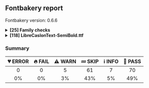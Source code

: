 ## Fontbakery report

Fontbakery version: 0.6.6

<details>
<summary><b>[25] Family checks</b></summary>
<details>
<summary>:information_source: <b>INFO:</b> Do we have the latest version of FontBakery installed?</summary>

* [com.google.fonts/check/fontbakery_version](https://github.com/googlefonts/fontbakery/search?q=com.google.fonts/check/fontbakery_version)
* :information_source: **INFO** fontbakery (0.6.6)  - Well designed Font QA tool, written in Python 3
  INSTALLED: 0.6.6 (latest)

* :bread: **PASS** Font Bakery is up-to-date

</details>
<details>
<summary>:bread: <b>PASS:</b> Check font has a license.</summary>

* [com.google.fonts/check/028](https://github.com/googlefonts/fontbakery/search?q=com.google.fonts/check/028)
* :bread: **PASS** Found license at '/Users/stephennixon/type-repos/google-font-repos/Libre-Caslon-Text/OFL.txt'

</details>
<details>
<summary>:bread: <b>PASS:</b> Checking all files are in the same directory.</summary>

* [com.google.fonts/check/002](https://github.com/googlefonts/fontbakery/search?q=com.google.fonts/check/002)
* :bread: **PASS** All files are in the same directory.

</details>
<details>
<summary>:bread: <b>PASS:</b> Is the command `ftxvalidator` (Apple Font Tool Suite) available?</summary>

* [com.google.fonts/check/ftxvalidator_is_available](https://github.com/googlefonts/fontbakery/search?q=com.google.fonts/check/ftxvalidator_is_available)
* :bread: **PASS** ftxvalidator is available.

</details>
<details>
<summary>:bread: <b>PASS:</b> Fonts have equal unicode encodings?</summary>

* [com.google.fonts/check/013](https://github.com/googlefonts/fontbakery/search?q=com.google.fonts/check/013)
* :bread: **PASS** Fonts have equal unicode encodings.

</details>
<details>
<summary>:bread: <b>PASS:</b> Make sure all font files have the same version value.</summary>

* [com.google.fonts/check/014](https://github.com/googlefonts/fontbakery/search?q=com.google.fonts/check/014)
* :bread: **PASS** All font files have the same version.

</details>
<details>
<summary>:bread: <b>PASS:</b> Fonts have consistent PANOSE proportion?</summary>

* [com.google.fonts/check/009](https://github.com/googlefonts/fontbakery/search?q=com.google.fonts/check/009)
* :bread: **PASS** Fonts have consistent PANOSE proportion.

</details>
<details>
<summary>:bread: <b>PASS:</b> Fonts have consistent PANOSE family type?</summary>

* [com.google.fonts/check/010](https://github.com/googlefonts/fontbakery/search?q=com.google.fonts/check/010)
* :bread: **PASS** Fonts have consistent PANOSE family type.

</details>
<details>
<summary>:bread: <b>PASS:</b> Fonts have consistent underline thickness?</summary>

* [com.google.fonts/check/008](https://github.com/googlefonts/fontbakery/search?q=com.google.fonts/check/008)
* :bread: **PASS** Fonts have consistent underline thickness.

</details>
<details>
<summary>:zzz: <b>SKIP:</b> Does DESCRIPTION file contain broken links?</summary>

* [com.google.fonts/check/003](https://github.com/googlefonts/fontbakery/search?q=com.google.fonts/check/003)
* :zzz: **SKIP** Unfulfilled Conditions: description

</details>
<details>
<summary>:zzz: <b>SKIP:</b> Is this a proper HTML snippet?</summary>

* [com.google.fonts/check/004](https://github.com/googlefonts/fontbakery/search?q=com.google.fonts/check/004)
* :zzz: **SKIP** Unfulfilled Conditions: descfile

</details>
<details>
<summary>:zzz: <b>SKIP:</b> DESCRIPTION.en_us.html must have more than 200 bytes.</summary>

* [com.google.fonts/check/005](https://github.com/googlefonts/fontbakery/search?q=com.google.fonts/check/005)
* :zzz: **SKIP** Unfulfilled Conditions: description

</details>
<details>
<summary>:zzz: <b>SKIP:</b> DESCRIPTION.en_us.html must have less than 1000 bytes.</summary>

* [com.google.fonts/check/006](https://github.com/googlefonts/fontbakery/search?q=com.google.fonts/check/006)
* :zzz: **SKIP** Unfulfilled Conditions: description

</details>
<details>
<summary>:zzz: <b>SKIP:</b> Check METADATA.pb parse correctly. </summary>

* [com.google.fonts/check/metadata/parses](https://github.com/googlefonts/fontbakery/search?q=com.google.fonts/check/metadata/parses)
* :zzz: **SKIP** Font family at 'fonts' lacks a METADATA.pb file.

</details>
<details>
<summary>:zzz: <b>SKIP:</b> Font designer field in METADATA.pb must not be 'unknown'.</summary>

* [com.google.fonts/check/007](https://github.com/googlefonts/fontbakery/search?q=com.google.fonts/check/007)
* :zzz: **SKIP** Unfulfilled Conditions: family_metadata

</details>
<details>
<summary>:zzz: <b>SKIP:</b> METADATA.pb: Fontfamily is listed on Google Fonts API?</summary>

* [com.google.fonts/check/081](https://github.com/googlefonts/fontbakery/search?q=com.google.fonts/check/081)
* :zzz: **SKIP** Unfulfilled Conditions: family_metadata

</details>
<details>
<summary>:zzz: <b>SKIP:</b> METADATA.pb: check if fonts field only has unique "full_name" values.</summary>

* [com.google.fonts/check/083](https://github.com/googlefonts/fontbakery/search?q=com.google.fonts/check/083)
* :zzz: **SKIP** Unfulfilled Conditions: family_metadata

</details>
<details>
<summary>:zzz: <b>SKIP:</b> METADATA.pb: check if fonts field only contains unique style:weight pairs.</summary>

* [com.google.fonts/check/084](https://github.com/googlefonts/fontbakery/search?q=com.google.fonts/check/084)
* :zzz: **SKIP** Unfulfilled Conditions: family_metadata

</details>
<details>
<summary>:zzz: <b>SKIP:</b> METADATA.pb license is "APACHE2", "UFL" or "OFL"?</summary>

* [com.google.fonts/check/085](https://github.com/googlefonts/fontbakery/search?q=com.google.fonts/check/085)
* :zzz: **SKIP** Unfulfilled Conditions: family_metadata

</details>
<details>
<summary>:zzz: <b>SKIP:</b> METADATA.pb should contain at least "menu" and "latin" subsets.</summary>

* [com.google.fonts/check/086](https://github.com/googlefonts/fontbakery/search?q=com.google.fonts/check/086)
* :zzz: **SKIP** Unfulfilled Conditions: family_metadata

</details>
<details>
<summary>:zzz: <b>SKIP:</b> METADATA.pb subsets should be alphabetically ordered.</summary>

* [com.google.fonts/check/087](https://github.com/googlefonts/fontbakery/search?q=com.google.fonts/check/087)
* :zzz: **SKIP** Unfulfilled Conditions: family_metadata

</details>
<details>
<summary>:zzz: <b>SKIP:</b> METADATA.pb: Copyright notice is the same in all fonts?</summary>

* [com.google.fonts/check/088](https://github.com/googlefonts/fontbakery/search?q=com.google.fonts/check/088)
* :zzz: **SKIP** Unfulfilled Conditions: family_metadata

</details>
<details>
<summary>:zzz: <b>SKIP:</b> Check that METADATA.pb family values are all the same.</summary>

* [com.google.fonts/check/089](https://github.com/googlefonts/fontbakery/search?q=com.google.fonts/check/089)
* :zzz: **SKIP** Unfulfilled Conditions: family_metadata

</details>
<details>
<summary>:zzz: <b>SKIP:</b> METADATA.pb: According Google Fonts standards, families should have a Regular style.</summary>

* [com.google.fonts/check/090](https://github.com/googlefonts/fontbakery/search?q=com.google.fonts/check/090)
* :zzz: **SKIP** Unfulfilled Conditions: family_metadata

</details>
<details>
<summary>:zzz: <b>SKIP:</b> METADATA.pb: Regular should be 400.</summary>

* [com.google.fonts/check/091](https://github.com/googlefonts/fontbakery/search?q=com.google.fonts/check/091)
* :zzz: **SKIP** Unfulfilled Conditions: family_metadata, has_regular_style

</details>
<br>
</details>
<details>
<summary><b>[118] LibreCaslonText-SemiBold.ttf</b></summary>
<details>
<summary>:warning: <b>WARN:</b> Check if each glyph has the recommended amount of contours.</summary>

* [com.google.fonts/check/153](https://github.com/googlefonts/fontbakery/search?q=com.google.fonts/check/153)
* :warning: **WARN** This check inspects the glyph outlines and detects the total number of contours in each of them. The expected values are infered from the typical ammounts of contours observed in a large collection of reference font families. The divergences listed below may simply indicate a significantly different design on some of your glyphs. On the other hand, some of these may flag actual bugs in the font such as glyphs mapped to an incorrect codepoint. Please consider reviewing the design and codepoint assignment of these to make sure they are correct.

The following glyphs do not have the recommended number of contours:

Glyph name: aogonek	Contours detected: 3	Expected: 2
Glyph name: eogonek	Contours detected: 3	Expected: 2
Glyph name: oe	Contours detected: 4	Expected: 3
Glyph name: Uogonek	Contours detected: 2	Expected: 1
Glyph name: uogonek	Contours detected: 2	Expected: 1
Glyph name: uni01EA	Contours detected: 3	Expected: 2
Glyph name: uni01EB	Contours detected: 3	Expected: 2

</details>
<details>
<summary>:warning: <b>WARN:</b> Combined length of family and style must not exceed 20 characters.</summary>

* [com.google.fonts/check/163](https://github.com/googlefonts/fontbakery/search?q=com.google.fonts/check/163)
* :warning: **WARN** The combined length of family and style exceeds 20 chars in the following 'WINDOWS' entries: FONT_FAMILY_NAME = 'Libre Caslon Text SemiBold' / SUBFAMILY_NAME = 'Regular'

</details>
<details>
<summary>:warning: <b>WARN:</b> Is there kerning info for non-ligated sequences?</summary>

* [com.google.fonts/check/065](https://github.com/googlefonts/fontbakery/search?q=com.google.fonts/check/065)
* :warning: **WARN** GPOS table lacks kerning info for the following non-ligated sequences:
	- f + f
	- f + b
	- b + f
	- f + h
	- h + f
	- f + i
	- i + f
	- f + j
	- j + f
	- f + k
	- k + f
	- f + l
	- l + f
	- f + t
	- t + b
	- h + i
	- i + j
	- j + k
	- k + l
	- l + t

   [code: lacks-kern-info]

</details>
<details>
<summary>:warning: <b>WARN:</b> Are there caret positions declared for every ligature?</summary>

* [com.google.fonts/check/064](https://github.com/googlefonts/fontbakery/search?q=com.google.fonts/check/064)
* :warning: **WARN** This font lacks caret position values for ligature glyphs on its GDEF table. [code: lacks-caret-pos]

</details>
<details>
<summary>:warning: <b>WARN:</b> Check for points out of bounds.</summary>

* [com.google.fonts/check/075](https://github.com/googlefonts/fontbakery/search?q=com.google.fonts/check/075)
* :warning: **WARN** The following glyphs have coordinates which are out of bounds:
[('IJ', 1324, 1323), ('IJ', 1324, 1267), ('Icircumflex', 639, 1447), ('Itilde', 569, 1658), ('Itilde', 628, 1658), ('uni01C7', 1787, 1323), ('uni01C7', 1787, 1267), ('cdotaccent', 493, 1385), ('cdotaccent', 557, 1385), ('cdotaccent', 623, 1385), ('edotaccent', 487, 1385), ('edotaccent', 551, 1385), ('edotaccent', 617, 1385), ('gdotaccent', 424, 1385), ('gdotaccent', 488, 1385), ('gdotaccent', 554, 1385), ('idieresis', 597, 1317), ('idieresis', 597, 1270), ('idieresis', 597, 1227), ('uni1E45', 525, 1385), ('uni1E45', 589, 1385), ('uni1E45', 655, 1385), ('zdotaccent', 438, 1385), ('zdotaccent', 502, 1385), ('zdotaccent', 568, 1385), ('onehalf', 76, 1162), ('onehalf', 76, 1213)]
This happens a lot when points are not extremes, which is usually bad. However, fixing this alert by adding points on extremes may do more harm than good, especially with italics, calligraphic-script, handwriting, rounded and other fonts. So it is common to ignore this message

</details>
<details>
<summary>:zzz: <b>SKIP:</b> Font has ttfautohint params? </summary>

* [com.google.fonts/check/has_ttfautohint_params](https://github.com/googlefonts/fontbakery/search?q=com.google.fonts/check/has_ttfautohint_params)
* :zzz: **SKIP** Font appears to our heuristic as not hinted using ttfautohint.

</details>
<details>
<summary>:zzz: <b>SKIP:</b> Checks METADATA.pb font.name field matches family name declared on the name table.</summary>

* [com.google.fonts/check/092](https://github.com/googlefonts/fontbakery/search?q=com.google.fonts/check/092)
* :zzz: **SKIP** Unfulfilled Conditions: font_metadata

</details>
<details>
<summary>:zzz: <b>SKIP:</b> Checks METADATA.pb font.post_script_name matches postscript name declared on the name table.</summary>

* [com.google.fonts/check/093](https://github.com/googlefonts/fontbakery/search?q=com.google.fonts/check/093)
* :zzz: **SKIP** Unfulfilled Conditions: font_metadata

</details>
<details>
<summary>:zzz: <b>SKIP:</b> METADATA.pb font.full_name value matches fullname declared on the name table?</summary>

* [com.google.fonts/check/094](https://github.com/googlefonts/fontbakery/search?q=com.google.fonts/check/094)
* :zzz: **SKIP** Unfulfilled Conditions: font_metadata

</details>
<details>
<summary>:zzz: <b>SKIP:</b> METADATA.pb font.name value should be same as the family name declared on the name table.</summary>

* [com.google.fonts/check/095](https://github.com/googlefonts/fontbakery/search?q=com.google.fonts/check/095)
* :zzz: **SKIP** Unfulfilled Conditions: font_metadata

</details>
<details>
<summary>:zzz: <b>SKIP:</b> METADATA.pb font.full_name and font.post_script_name fields have equivalent values ?</summary>

* [com.google.fonts/check/096](https://github.com/googlefonts/fontbakery/search?q=com.google.fonts/check/096)
* :zzz: **SKIP** Unfulfilled Conditions: font_metadata

</details>
<details>
<summary>:zzz: <b>SKIP:</b> METADATA.pb font.filename and font.post_script_name fields have equivalent values?</summary>

* [com.google.fonts/check/097](https://github.com/googlefonts/fontbakery/search?q=com.google.fonts/check/097)
* :zzz: **SKIP** Unfulfilled Conditions: font_metadata

</details>
<details>
<summary>:zzz: <b>SKIP:</b> METADATA.pb font.name field contains font name in right format?</summary>

* [com.google.fonts/check/098](https://github.com/googlefonts/fontbakery/search?q=com.google.fonts/check/098)
* :zzz: **SKIP** Unfulfilled Conditions: font_metadata

</details>
<details>
<summary>:zzz: <b>SKIP:</b> METADATA.pb font.full_name field contains font name in right format?</summary>

* [com.google.fonts/check/099](https://github.com/googlefonts/fontbakery/search?q=com.google.fonts/check/099)
* :zzz: **SKIP** Unfulfilled Conditions: font_metadata

</details>
<details>
<summary>:zzz: <b>SKIP:</b> METADATA.pb font.filename field contains font name in right format?</summary>

* [com.google.fonts/check/100](https://github.com/googlefonts/fontbakery/search?q=com.google.fonts/check/100)
* :zzz: **SKIP** Unfulfilled Conditions: family_metadata

</details>
<details>
<summary>:zzz: <b>SKIP:</b> METADATA.pb font.post_script_name field contains font name in right format?</summary>

* [com.google.fonts/check/101](https://github.com/googlefonts/fontbakery/search?q=com.google.fonts/check/101)
* :zzz: **SKIP** Unfulfilled Conditions: font_metadata

</details>
<details>
<summary>:zzz: <b>SKIP:</b> Copyright notices match canonical pattern?</summary>

* [com.google.fonts/check/102](https://github.com/googlefonts/fontbakery/search?q=com.google.fonts/check/102)
* :zzz: **SKIP** Unfulfilled Conditions: font_metadata

</details>
<details>
<summary>:zzz: <b>SKIP:</b> Copyright notice on METADATA.pb should not contain 'Reserved Font Name'.</summary>

* [com.google.fonts/check/103](https://github.com/googlefonts/fontbakery/search?q=com.google.fonts/check/103)
* :zzz: **SKIP** Unfulfilled Conditions: font_metadata

</details>
<details>
<summary>:zzz: <b>SKIP:</b> METADATA.pb: Copyright notice shouldn't exceed 500 chars.</summary>

* [com.google.fonts/check/104](https://github.com/googlefonts/fontbakery/search?q=com.google.fonts/check/104)
* :zzz: **SKIP** Unfulfilled Conditions: font_metadata

</details>
<details>
<summary>:zzz: <b>SKIP:</b> METADATA.pb: Filename is set canonically?</summary>

* [com.google.fonts/check/105](https://github.com/googlefonts/fontbakery/search?q=com.google.fonts/check/105)
* :zzz: **SKIP** Unfulfilled Conditions: font_metadata, canonical_filename

</details>
<details>
<summary>:zzz: <b>SKIP:</b> METADATA.pb font.style "italic" matches font internals?</summary>

* [com.google.fonts/check/106](https://github.com/googlefonts/fontbakery/search?q=com.google.fonts/check/106)
* :zzz: **SKIP** Unfulfilled Conditions: font_metadata

</details>
<details>
<summary>:zzz: <b>SKIP:</b> METADATA.pb font.style "normal" matches font internals?</summary>

* [com.google.fonts/check/107](https://github.com/googlefonts/fontbakery/search?q=com.google.fonts/check/107)
* :zzz: **SKIP** Unfulfilled Conditions: font_metadata

</details>
<details>
<summary>:zzz: <b>SKIP:</b> METADATA.pb font.name and font.full_name fields match the values declared on the name table?</summary>

* [com.google.fonts/check/108](https://github.com/googlefonts/fontbakery/search?q=com.google.fonts/check/108)
* :zzz: **SKIP** Unfulfilled Conditions: font_metadata

</details>
<details>
<summary>:zzz: <b>SKIP:</b> METADATA.pb: Check if fontname is not camel cased.</summary>

* [com.google.fonts/check/109](https://github.com/googlefonts/fontbakery/search?q=com.google.fonts/check/109)
* :zzz: **SKIP** Unfulfilled Conditions: font_metadata

</details>
<details>
<summary>:zzz: <b>SKIP:</b> METADATA.pb: Check font name is the same as family name.</summary>

* [com.google.fonts/check/110](https://github.com/googlefonts/fontbakery/search?q=com.google.fonts/check/110)
* :zzz: **SKIP** Unfulfilled Conditions: family_metadata, font_metadata

</details>
<details>
<summary>:zzz: <b>SKIP:</b> METADATA.pb: Check that font weight has a canonical value.</summary>

* [com.google.fonts/check/111](https://github.com/googlefonts/fontbakery/search?q=com.google.fonts/check/111)
* :zzz: **SKIP** Unfulfilled Conditions: font_metadata

</details>
<details>
<summary>:zzz: <b>SKIP:</b> Checking OS/2 usWeightClass matches weight specified at METADATA.pb.</summary>

* [com.google.fonts/check/112](https://github.com/googlefonts/fontbakery/search?q=com.google.fonts/check/112)
* :zzz: **SKIP** Unfulfilled Conditions: font_metadata

</details>
<details>
<summary>:zzz: <b>SKIP:</b> METADATA.pb weight matches postScriptName.</summary>

* [com.google.fonts/check/113](https://github.com/googlefonts/fontbakery/search?q=com.google.fonts/check/113)
* :zzz: **SKIP** Unfulfilled Conditions: font_metadata

</details>
<details>
<summary>:zzz: <b>SKIP:</b> METADATA.pb: Font styles are named canonically?</summary>

* [com.google.fonts/check/115](https://github.com/googlefonts/fontbakery/search?q=com.google.fonts/check/115)
* :zzz: **SKIP** Unfulfilled Conditions: font_metadata

</details>
<details>
<summary>:zzz: <b>SKIP:</b> Version number has increased since previous release on Google Fonts?</summary>

* [com.google.fonts/check/117](https://github.com/googlefonts/fontbakery/search?q=com.google.fonts/check/117)
* :zzz: **SKIP** Unfulfilled Conditions: api_gfonts_ttFont, github_gfonts_ttFont

</details>
<details>
<summary>:zzz: <b>SKIP:</b> Glyphs are similiar to Google Fonts version?</summary>

* [com.google.fonts/check/118](https://github.com/googlefonts/fontbakery/search?q=com.google.fonts/check/118)
* :zzz: **SKIP** Unfulfilled Conditions: api_gfonts_ttFont

</details>
<details>
<summary>:zzz: <b>SKIP:</b> TTFAutohint x-height increase value is same as in previous release on Google Fonts?</summary>

* [com.google.fonts/check/119](https://github.com/googlefonts/fontbakery/search?q=com.google.fonts/check/119)
* :zzz: **SKIP** Unfulfilled Conditions: api_gfonts_ttFont

</details>
<details>
<summary>:zzz: <b>SKIP:</b> Check font has same encoded glyphs as version hosted on fonts.google.com</summary>

* [com.google.fonts/check/154](https://github.com/googlefonts/fontbakery/search?q=com.google.fonts/check/154)
* :zzz: **SKIP** Unfulfilled Conditions: api_gfonts_ttFont

</details>
<details>
<summary>:zzz: <b>SKIP:</b> Copyright field for this font on METADATA.pb matches all copyright notice entries on the name table ?</summary>

* [com.google.fonts/check/155](https://github.com/googlefonts/fontbakery/search?q=com.google.fonts/check/155)
* :zzz: **SKIP** Unfulfilled Conditions: font_metadata

</details>
<details>
<summary>:zzz: <b>SKIP:</b> Check a static ttf can be generated from a variable font. </summary>

* [com.google.fonts/check/174](https://github.com/googlefonts/fontbakery/search?q=com.google.fonts/check/174)
* :zzz: **SKIP** Unfulfilled Conditions: is_variable_font

</details>
<details>
<summary>:zzz: <b>SKIP:</b> Check that variable fonts have an HVAR table. </summary>

* [com.google.fonts/check/varfont/has_HVAR](https://github.com/googlefonts/fontbakery/search?q=com.google.fonts/check/varfont/has_HVAR)
* :zzz: **SKIP** Unfulfilled Conditions: is_variable_font

</details>
<details>
<summary>:zzz: <b>SKIP:</b> All name entries referenced by fvar instances exist on the name table?</summary>

* [com.google.fonts/check/fvar_name_entries](https://github.com/googlefonts/fontbakery/search?q=com.google.fonts/check/fvar_name_entries)
* :zzz: **SKIP** Unfulfilled Conditions: is_variable_font

</details>
<details>
<summary>:zzz: <b>SKIP:</b> A variable font must have named instances.</summary>

* [com.google.fonts/check/varfont_has_instances](https://github.com/googlefonts/fontbakery/search?q=com.google.fonts/check/varfont_has_instances)
* :zzz: **SKIP** Unfulfilled Conditions: is_variable_font

</details>
<details>
<summary>:zzz: <b>SKIP:</b> Variable font weight coordinates must be multiples of 100.</summary>

* [com.google.fonts/check/varfont_weight_instances](https://github.com/googlefonts/fontbakery/search?q=com.google.fonts/check/varfont_weight_instances)
* :zzz: **SKIP** Unfulfilled Conditions: is_variable_font

</details>
<details>
<summary>:zzz: <b>SKIP:</b> FontForge validation outputs error messages?</summary>

* [com.google.fonts/check/038](https://github.com/googlefonts/fontbakery/search?q=com.google.fonts/check/038)
* :zzz: **SKIP** Unfulfilled Conditions: fontforge_check_results

</details>
<details>
<summary>:zzz: <b>SKIP:</b> FontForge checks.</summary>

* [com.google.fonts/check/039](https://github.com/googlefonts/fontbakery/search?q=com.google.fonts/check/039)
* :zzz: **SKIP** Unfulfilled Conditions: fontforge_check_results

</details>
<details>
<summary>:zzz: <b>SKIP:</b> CFF table FontName must match name table ID 6 (PostScript name).</summary>

* [com.adobe.fonts/check/postscript_name_cff_vs_name](https://github.com/googlefonts/fontbakery/search?q=com.adobe.fonts/check/postscript_name_cff_vs_name)
* :zzz: **SKIP** Unfulfilled Conditions: is_cff

</details>
<details>
<summary>:zzz: <b>SKIP:</b> Monospace font has hhea.advanceWidthMax equal to each glyph's advanceWidth?</summary>

* [com.google.fonts/check/079](https://github.com/googlefonts/fontbakery/search?q=com.google.fonts/check/079)
* :zzz: **SKIP** Unfulfilled Conditions: seems_monospaced

</details>
<details>
<summary>:zzz: <b>SKIP:</b> The variable font 'wght' (Weight) axis coordinate must be 400 on the 'Regular' instance.</summary>

* [com.google.fonts/check/167](https://github.com/googlefonts/fontbakery/search?q=com.google.fonts/check/167)
* :zzz: **SKIP** Unfulfilled Conditions: is_variable_font, regular_wght_coord

</details>
<details>
<summary>:zzz: <b>SKIP:</b> The variable font 'wdth' (Width) axis coordinate must be 100 on the 'Regular' instance.</summary>

* [com.google.fonts/check/168](https://github.com/googlefonts/fontbakery/search?q=com.google.fonts/check/168)
* :zzz: **SKIP** Unfulfilled Conditions: is_variable_font, regular_wdth_coord

</details>
<details>
<summary>:zzz: <b>SKIP:</b> The variable font 'slnt' (Slant) axis coordinate must be zero on the 'Regular' instance.</summary>

* [com.google.fonts/check/169](https://github.com/googlefonts/fontbakery/search?q=com.google.fonts/check/169)
* :zzz: **SKIP** Unfulfilled Conditions: is_variable_font, regular_slnt_coord

</details>
<details>
<summary>:zzz: <b>SKIP:</b> The variable font 'ital' (Italic) axis coordinate must be zero on the 'Regular' instance.</summary>

* [com.google.fonts/check/170](https://github.com/googlefonts/fontbakery/search?q=com.google.fonts/check/170)
* :zzz: **SKIP** Unfulfilled Conditions: is_variable_font, regular_ital_coord

</details>
<details>
<summary>:zzz: <b>SKIP:</b> The variable font 'opsz' (Optical Size) axis coordinate should be between 9 and 13 on the 'Regular' instance.</summary>

* [com.google.fonts/check/171](https://github.com/googlefonts/fontbakery/search?q=com.google.fonts/check/171)
* :zzz: **SKIP** Unfulfilled Conditions: is_variable_font, regular_opsz_coord

</details>
<details>
<summary>:zzz: <b>SKIP:</b> The variable font 'wght' (Weight) axis coordinate must be 700 on the 'Bold' instance.</summary>

* [com.google.fonts/check/172](https://github.com/googlefonts/fontbakery/search?q=com.google.fonts/check/172)
* :zzz: **SKIP** Unfulfilled Conditions: is_variable_font, bold_wght_coord

</details>
<details>
<summary>:zzz: <b>SKIP:</b> The variable font 'wght' (Weight) axis coordinate must be within spec range of 1 to 1000 on all instances.</summary>

* [com.google.fonts/check/wght_valid_range](https://github.com/googlefonts/fontbakery/search?q=com.google.fonts/check/wght_valid_range)
* :zzz: **SKIP** Unfulfilled Conditions: is_variable_font

</details>
<details>
<summary>:information_source: <b>INFO:</b> Show hinting filesize impact.</summary>

* [com.google.fonts/check/054](https://github.com/googlefonts/fontbakery/search?q=com.google.fonts/check/054)
* :information_source: **INFO** Hinting filesize impact:

|  | fonts/LibreCaslonText-SemiBold.ttf |
|:--- | ---:|
| Dehinted Size | 76.1kb |
| Hinted Size | 75.6kb |
| Increase | -508 bytes |
| Change   | -0.7 % |


</details>
<details>
<summary>:information_source: <b>INFO:</b> Font has old ttfautohint applied?</summary>

* [com.google.fonts/check/056](https://github.com/googlefonts/fontbakery/search?q=com.google.fonts/check/056)
* :information_source: **INFO** Could not detect which version of ttfautohint was used in this font. It is typically specified as a comment in the font version entries of the 'name' table. Such font version strings are currently: ['Version 2.000']

</details>
<details>
<summary>:information_source: <b>INFO:</b> EPAR table present in font?</summary>

* [com.google.fonts/check/061](https://github.com/googlefonts/fontbakery/search?q=com.google.fonts/check/061)
* :information_source: **INFO** EPAR table not present in font. To learn more see https://github.com/googlefonts/fontbakery/issues/818

</details>
<details>
<summary>:information_source: <b>INFO:</b> Is 'gasp' table set to optimize rendering?</summary>

* [com.google.fonts/check/062](https://github.com/googlefonts/fontbakery/search?q=com.google.fonts/check/062)
* :information_source: **INFO** These are the ppm ranges declared on the gasp table:

PPM <= 65535:
	flag = 0x0F
	- Use gridfitting
	- Use grayscale rendering
	- Use gridfitting with ClearType symmetric smoothing
	- Use smoothing along multiple axes with ClearType®

* :bread: **PASS** 'gasp' table is correctly set, with one gaspRange:value of 0xFFFF:0x0F.

</details>
<details>
<summary>:information_source: <b>INFO:</b> Check for font-v versioning </summary>

* [com.google.fonts/check/166](https://github.com/googlefonts/fontbakery/search?q=com.google.fonts/check/166)
* :information_source: **INFO** Version string is: "Version 2.000"
The version string must ideally include a git commit hash and either a 'dev' or a 'release' suffix such as in the example below:
"Version 1.3; git-0d08353-release"

</details>
<details>
<summary>:information_source: <b>INFO:</b> Font contains all required tables?</summary>

* [com.google.fonts/check/052](https://github.com/googlefonts/fontbakery/search?q=com.google.fonts/check/052)
* :information_source: **INFO** This font contains the following optional tables [gasp, DSIG, GPOS, loca, GSUB, prep]
* :bread: **PASS** Font contains all required tables.

</details>
<details>
<summary>:bread: <b>PASS:</b> Checking file is named canonically.</summary>

* [com.google.fonts/check/001](https://github.com/googlefonts/fontbakery/search?q=com.google.fonts/check/001)
* :bread: **PASS** fonts/LibreCaslonText-SemiBold.ttf is named canonically.

</details>
<details>
<summary>:bread: <b>PASS:</b> Fonts have equal numbers of glyphs?</summary>

* [com.google.fonts/check/011](https://github.com/googlefonts/fontbakery/search?q=com.google.fonts/check/011)
* :bread: **PASS** All font files in this family have an equal total ammount of glyphs.

</details>
<details>
<summary>:bread: <b>PASS:</b> Fonts have equal glyph names?</summary>

* [com.google.fonts/check/012](https://github.com/googlefonts/fontbakery/search?q=com.google.fonts/check/012)
* :bread: **PASS** All font files have identical glyph names.

</details>
<details>
<summary>:bread: <b>PASS:</b> Checking OS/2 fsType.</summary>

* [com.google.fonts/check/016](https://github.com/googlefonts/fontbakery/search?q=com.google.fonts/check/016)
* :bread: **PASS** OS/2 fsType is properly set to zero.

</details>
<details>
<summary>:bread: <b>PASS:</b> Checking OS/2 achVendID.</summary>

* [com.google.fonts/check/018](https://github.com/googlefonts/fontbakery/search?q=com.google.fonts/check/018)
* :bread: **PASS** OS/2 VendorID 'GOOG' looks good!

</details>
<details>
<summary>:bread: <b>PASS:</b> Substitute copyright, registered and trademark symbols in name table entries.</summary>

* [com.google.fonts/check/019](https://github.com/googlefonts/fontbakery/search?q=com.google.fonts/check/019)
* :bread: **PASS** No need to substitute copyright, registered and trademark symbols in name table entries of this font.

</details>
<details>
<summary>:bread: <b>PASS:</b> Checking OS/2 usWeightClass.</summary>

* [com.google.fonts/check/020](https://github.com/googlefonts/fontbakery/search?q=com.google.fonts/check/020)
* :bread: **PASS** OS/2 usWeightClass value looks good!

</details>
<details>
<summary>:bread: <b>PASS:</b> Check copyright namerecords match license file.</summary>

* [com.google.fonts/check/029](https://github.com/googlefonts/fontbakery/search?q=com.google.fonts/check/029)
* :bread: **PASS** Licensing entry on name table is correctly set.

</details>
<details>
<summary>:bread: <b>PASS:</b> "License URL matches License text on name table?</summary>

* [com.google.fonts/check/030](https://github.com/googlefonts/fontbakery/search?q=com.google.fonts/check/030)
* :bread: **PASS** Font has a valid license URL in NAME table.

</details>
<details>
<summary>:bread: <b>PASS:</b> Description strings in the name table must not exceed 200 characters.</summary>

* [com.google.fonts/check/032](https://github.com/googlefonts/fontbakery/search?q=com.google.fonts/check/032)
* :bread: **PASS** All description name records have reasonably small lengths.

</details>
<details>
<summary>:bread: <b>PASS:</b> Version format is correct in 'name' table?</summary>

* [com.google.fonts/check/055](https://github.com/googlefonts/fontbakery/search?q=com.google.fonts/check/055)
* :bread: **PASS** Version format in NAME table entries is correct.

</details>
<details>
<summary>:bread: <b>PASS:</b> Make sure family name does not begin with a digit.</summary>

* [com.google.fonts/check/067](https://github.com/googlefonts/fontbakery/search?q=com.google.fonts/check/067)
* :bread: **PASS** Font family name first character is not a digit.

</details>
<details>
<summary>:bread: <b>PASS:</b> Font has all expected currency sign characters?</summary>

* [com.google.fonts/check/070](https://github.com/googlefonts/fontbakery/search?q=com.google.fonts/check/070)
* :bread: **PASS** Font has all expected currency sign characters.

</details>
<details>
<summary>:bread: <b>PASS:</b> Are there non-ASCII characters in ASCII-only NAME table entries?</summary>

* [com.google.fonts/check/074](https://github.com/googlefonts/fontbakery/search?q=com.google.fonts/check/074)
* :bread: **PASS** None of the ASCII-only NAME table entries contain non-ASCII characteres.

</details>
<details>
<summary>:bread: <b>PASS:</b> Stricter unitsPerEm criteria for Google Fonts. </summary>

* [com.google.fonts/check/116](https://github.com/googlefonts/fontbakery/search?q=com.google.fonts/check/116)
* :bread: **PASS** Font em size is good (unitsPerEm = 2000).

</details>
<details>
<summary>:bread: <b>PASS:</b> Checking OS/2 fsSelection value.</summary>

* [com.google.fonts/check/129](https://github.com/googlefonts/fontbakery/search?q=com.google.fonts/check/129)
* :bread: **PASS** OS/2 fsSelection REGULAR bit is properly set.
* :bread: **PASS** OS/2 fsSelection ITALIC bit is properly set.
* :bread: **PASS** OS/2 fsSelection BOLD bit is properly set.

</details>
<details>
<summary>:bread: <b>PASS:</b> Checking post.italicAngle value.</summary>

* [com.google.fonts/check/130](https://github.com/googlefonts/fontbakery/search?q=com.google.fonts/check/130)
* :bread: **PASS** Value of post.italicAngle is 0.0 with style='SemiBold'.

</details>
<details>
<summary>:bread: <b>PASS:</b> Checking head.macStyle value.</summary>

* [com.google.fonts/check/131](https://github.com/googlefonts/fontbakery/search?q=com.google.fonts/check/131)
* :bread: **PASS** head macStyle ITALIC bit is properly set.
* :bread: **PASS** head macStyle BOLD bit is properly set.

</details>
<details>
<summary>:bread: <b>PASS:</b> Font has all mandatory 'name' table entries ?</summary>

* [com.google.fonts/check/156](https://github.com/googlefonts/fontbakery/search?q=com.google.fonts/check/156)
* :bread: **PASS** Font contains values for all mandatory name table entries.

</details>
<details>
<summary>:bread: <b>PASS:</b> Check name table: FONT_FAMILY_NAME entries. </summary>

* [com.google.fonts/check/157](https://github.com/googlefonts/fontbakery/search?q=com.google.fonts/check/157)
* :bread: **PASS** FONT_FAMILY_NAME entries are all good.

</details>
<details>
<summary>:bread: <b>PASS:</b> Check name table: FONT_SUBFAMILY_NAME entries. </summary>

* [com.google.fonts/check/158](https://github.com/googlefonts/fontbakery/search?q=com.google.fonts/check/158)
* :bread: **PASS** FONT_SUBFAMILY_NAME entries are all good.

</details>
<details>
<summary>:bread: <b>PASS:</b> Check name table: FULL_FONT_NAME entries. </summary>

* [com.google.fonts/check/159](https://github.com/googlefonts/fontbakery/search?q=com.google.fonts/check/159)
* :bread: **PASS** FULL_FONT_NAME entries are all good.

</details>
<details>
<summary>:bread: <b>PASS:</b> Check name table: POSTSCRIPT_NAME entries. </summary>

* [com.google.fonts/check/160](https://github.com/googlefonts/fontbakery/search?q=com.google.fonts/check/160)
* :bread: **PASS** POSTCRIPT_NAME entries are all good.

</details>
<details>
<summary>:bread: <b>PASS:</b> Check name table: TYPOGRAPHIC_FAMILY_NAME entries. </summary>

* [com.google.fonts/check/161](https://github.com/googlefonts/fontbakery/search?q=com.google.fonts/check/161)
* :bread: **PASS** TYPOGRAPHIC_FAMILY_NAME entries are all good.

</details>
<details>
<summary>:bread: <b>PASS:</b> Check name table: TYPOGRAPHIC_SUBFAMILY_NAME entries. </summary>

* [com.google.fonts/check/162](https://github.com/googlefonts/fontbakery/search?q=com.google.fonts/check/162)
* :bread: **PASS** TYPOGRAPHIC_SUBFAMILY_NAME entries are all good.

</details>
<details>
<summary>:bread: <b>PASS:</b> Length of copyright notice must not exceed 500 characters. </summary>

* [com.google.fonts/check/164](https://github.com/googlefonts/fontbakery/search?q=com.google.fonts/check/164)
* :bread: **PASS** All copyright notice name entries on the 'name' table are shorter than 500 characters.

</details>
<details>
<summary>:bread: <b>PASS:</b> Familyname must be unique according to namecheck.fontdata.com </summary>

* [com.google.fonts/check/165](https://github.com/googlefonts/fontbakery/search?q=com.google.fonts/check/165)
* :bread: **PASS** Font familyname seems to be unique.

</details>
<details>
<summary>:bread: <b>PASS:</b> Checking OS/2 usWinAscent & usWinDescent.</summary>

* [com.google.fonts/check/040](https://github.com/googlefonts/fontbakery/search?q=com.google.fonts/check/040)
* :bread: **PASS** OS/2 usWinAscent & usWinDescent values look good!

</details>
<details>
<summary>:bread: <b>PASS:</b> Checking OS/2 Metrics match hhea Metrics.</summary>

* [com.google.fonts/check/042](https://github.com/googlefonts/fontbakery/search?q=com.google.fonts/check/042)
* :bread: **PASS** OS/2.sTypoAscender/Descender values match hhea.ascent/descent.

</details>
<details>
<summary>:bread: <b>PASS:</b> Font enables smart dropout control in "prep" table instructions?</summary>

* [com.google.fonts/check/072](https://github.com/googlefonts/fontbakery/search?q=com.google.fonts/check/072)
* :bread: **PASS** 'prep' table contains instructions enabling smart dropout control.

</details>
<details>
<summary>:bread: <b>PASS:</b> There must not be VTT Talk sources in the font.</summary>

* [com.google.fonts/check/vttclean](https://github.com/googlefonts/fontbakery/search?q=com.google.fonts/check/vttclean)
* :bread: **PASS** There are no tables with VTT Talk sources embedded in the font.

</details>
<details>
<summary>:bread: <b>PASS:</b> Are there unwanted Apple tables?</summary>

* [com.google.fonts/check/aat](https://github.com/googlefonts/fontbakery/search?q=com.google.fonts/check/aat)
* :bread: **PASS** There are no unwanted AAT tables.

</details>
<details>
<summary>:bread: <b>PASS:</b> Checking with ftxvalidator.</summary>

* [com.google.fonts/check/035](https://github.com/googlefonts/fontbakery/search?q=com.google.fonts/check/035)
* :bread: **PASS** ftxvalidator passed this file

</details>
<details>
<summary>:bread: <b>PASS:</b> Checking with ots-sanitize.</summary>

* [com.google.fonts/check/036](https://github.com/googlefonts/fontbakery/search?q=com.google.fonts/check/036)
* :bread: **PASS** ots-sanitize passed this file

</details>
<details>
<summary>:bread: <b>PASS:</b> Font contains .notdef as first glyph?</summary>

* [com.google.fonts/check/046](https://github.com/googlefonts/fontbakery/search?q=com.google.fonts/check/046)
* :bread: **PASS** Font contains the .notdef glyph as the first glyph, it does not have a Unicode value assigned and contains a drawing.

</details>
<details>
<summary>:bread: <b>PASS:</b> Font contains glyphs for whitespace characters?</summary>

* [com.google.fonts/check/047](https://github.com/googlefonts/fontbakery/search?q=com.google.fonts/check/047)
* :bread: **PASS** Font contains glyphs for whitespace characters.

</details>
<details>
<summary>:bread: <b>PASS:</b> Font has **proper** whitespace glyph names?</summary>

* [com.google.fonts/check/048](https://github.com/googlefonts/fontbakery/search?q=com.google.fonts/check/048)
* :bread: **PASS** Font has **proper** whitespace glyph names.

</details>
<details>
<summary>:bread: <b>PASS:</b> Whitespace glyphs have ink?</summary>

* [com.google.fonts/check/049](https://github.com/googlefonts/fontbakery/search?q=com.google.fonts/check/049)
* :bread: **PASS** There is no whitespace glyph with ink.

</details>
<details>
<summary>:bread: <b>PASS:</b> Are there unwanted tables?</summary>

* [com.google.fonts/check/053](https://github.com/googlefonts/fontbakery/search?q=com.google.fonts/check/053)
* :bread: **PASS** There are no unwanted tables.

</details>
<details>
<summary>:bread: <b>PASS:</b> Glyph names are all valid?</summary>

* [com.google.fonts/check/058](https://github.com/googlefonts/fontbakery/search?q=com.google.fonts/check/058)
* :bread: **PASS** Glyph names are all valid.

</details>
<details>
<summary>:bread: <b>PASS:</b> Font contains unique glyph names?</summary>

* [com.google.fonts/check/059](https://github.com/googlefonts/fontbakery/search?q=com.google.fonts/check/059)
* :bread: **PASS** Font contains unique glyph names.

</details>
<details>
<summary>:bread: <b>PASS:</b> Checking with fontTools.ttx</summary>

* [com.google.fonts/check/ttx-roundtrip](https://github.com/googlefonts/fontbakery/search?q=com.google.fonts/check/ttx-roundtrip)
* :bread: **PASS** Hey! It all looks good!

</details>
<details>
<summary>:bread: <b>PASS:</b> Check glyphs have unique unicode codepoints.</summary>

* [com.google.fonts/check/076](https://github.com/googlefonts/fontbakery/search?q=com.google.fonts/check/076)
* :bread: **PASS** All glyphs have unique unicode codepoint assignments.

</details>
<details>
<summary>:bread: <b>PASS:</b> Check all glyphs have codepoints assigned.</summary>

* [com.google.fonts/check/077](https://github.com/googlefonts/fontbakery/search?q=com.google.fonts/check/077)
* :bread: **PASS** All glyphs have a codepoint value assigned.

</details>
<details>
<summary>:bread: <b>PASS:</b> Checking unitsPerEm value is reasonable.</summary>

* [com.google.fonts/check/043](https://github.com/googlefonts/fontbakery/search?q=com.google.fonts/check/043)
* :bread: **PASS** unitsPerEm value (2000) on the 'head' table is reasonable.

</details>
<details>
<summary>:bread: <b>PASS:</b> Checking font version fields (head and name table).</summary>

* [com.google.fonts/check/044](https://github.com/googlefonts/fontbakery/search?q=com.google.fonts/check/044)
* :bread: **PASS** All font version fields match.

</details>
<details>
<summary>:bread: <b>PASS:</b> Check if OS/2 xAvgCharWidth is correct.</summary>

* [com.google.fonts/check/034](https://github.com/googlefonts/fontbakery/search?q=com.google.fonts/check/034)
* :bread: **PASS** OS/2 xAvgCharWidth value is correct.

</details>
<details>
<summary>:bread: <b>PASS:</b> Font has correct post table version (2 for TTF, 3 for OTF)?</summary>

* [com.google.fonts/check/015](https://github.com/googlefonts/fontbakery/search?q=com.google.fonts/check/015)
* :bread: **PASS** Font has post table version 2.

</details>
<details>
<summary>:bread: <b>PASS:</b> Description strings in the name table must not contain copyright info.</summary>

* [com.google.fonts/check/031](https://github.com/googlefonts/fontbakery/search?q=com.google.fonts/check/031)
* :bread: **PASS** Description strings in the name table do not contain any copyright string.

</details>
<details>
<summary>:bread: <b>PASS:</b> Checking correctness of monospaced metadata.</summary>

* [com.google.fonts/check/033](https://github.com/googlefonts/fontbakery/search?q=com.google.fonts/check/033)
* :bread: **PASS** Font is not monospaced and all related metadata look good. [code: good]

</details>
<details>
<summary>:bread: <b>PASS:</b> Name table entries should not contain line-breaks.</summary>

* [com.google.fonts/check/057](https://github.com/googlefonts/fontbakery/search?q=com.google.fonts/check/057)
* :bread: **PASS** Name table entries are all single-line (no line-breaks found).

</details>
<details>
<summary>:bread: <b>PASS:</b> Does full font name begin with the font family name?</summary>

* [com.google.fonts/check/068](https://github.com/googlefonts/fontbakery/search?q=com.google.fonts/check/068)
* :bread: **PASS** Full font name begins with the font family name.

</details>
<details>
<summary>:bread: <b>PASS:</b> Font follows the family naming recommendations?</summary>

* [com.google.fonts/check/071](https://github.com/googlefonts/fontbakery/search?q=com.google.fonts/check/071)
* :bread: **PASS** Font follows the family naming recommendations.

</details>
<details>
<summary>:bread: <b>PASS:</b> Name table strings must not contain the string 'Reserved Font Name'.</summary>

* [com.google.fonts/check/152](https://github.com/googlefonts/fontbakery/search?q=com.google.fonts/check/152)
* :bread: **PASS** None of the name table strings contain "Reserved Font Name".

</details>
<details>
<summary>:bread: <b>PASS:</b> Checking Vertical Metric Linegaps.</summary>

* [com.google.fonts/check/041](https://github.com/googlefonts/fontbakery/search?q=com.google.fonts/check/041)
* :bread: **PASS** OS/2 sTypoLineGap and hhea lineGap are both 0.

</details>
<details>
<summary>:bread: <b>PASS:</b> MaxAdvanceWidth is consistent with values in the Hmtx and Hhea tables?</summary>

* [com.google.fonts/check/073](https://github.com/googlefonts/fontbakery/search?q=com.google.fonts/check/073)
* :bread: **PASS** MaxAdvanceWidth is consistent with values in the Hmtx and Hhea tables.

</details>
<details>
<summary>:bread: <b>PASS:</b> Does the font have a DSIG table?</summary>

* [com.google.fonts/check/045](https://github.com/googlefonts/fontbakery/search?q=com.google.fonts/check/045)
* :bread: **PASS** Digital Signature (DSIG) exists.

</details>
<details>
<summary>:bread: <b>PASS:</b> Whitespace and non-breaking space have the same width?</summary>

* [com.google.fonts/check/050](https://github.com/googlefonts/fontbakery/search?q=com.google.fonts/check/050)
* :bread: **PASS** Whitespace and non-breaking space have the same width.

</details>
<details>
<summary>:bread: <b>PASS:</b> Does GPOS table have kerning information?</summary>

* [com.google.fonts/check/063](https://github.com/googlefonts/fontbakery/search?q=com.google.fonts/check/063)
* :bread: **PASS** GPOS table has got kerning information.

</details>
<details>
<summary>:bread: <b>PASS:</b> Is there a "kern" table declared in the font?</summary>

* [com.google.fonts/check/066](https://github.com/googlefonts/fontbakery/search?q=com.google.fonts/check/066)
* :bread: **PASS** Font does not declare an optional "kern" table.

</details>
<details>
<summary>:bread: <b>PASS:</b> Is there any unused data at the end of the glyf table?</summary>

* [com.google.fonts/check/069](https://github.com/googlefonts/fontbakery/search?q=com.google.fonts/check/069)
* :bread: **PASS** There is no unused data at the end of the glyf table.

</details>
<details>
<summary>:bread: <b>PASS:</b> Does the number of glyphs in the loca table match the maxp table?</summary>

* [com.google.fonts/check/180](https://github.com/googlefonts/fontbakery/search?q=com.google.fonts/check/180)
* :bread: **PASS** 'loca' table matches numGlyphs in 'maxp' table.

</details>
<br>
</details>

### Summary

| :broken_heart: ERROR | :fire: FAIL | :warning: WARN | :zzz: SKIP | :information_source: INFO | :bread: PASS |
|:-----:|:----:|:----:|:----:|:----:|:----:|
| 0 | 0 | 5 | 61 | 7 | 70 |
| 0% | 0% | 3% | 43% | 5% | 49% |
